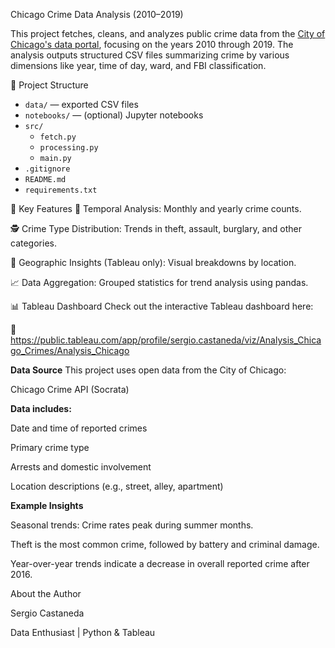 
Chicago Crime Data Analysis (2010–2019)

This project fetches, cleans, and analyzes public crime data from the [City of Chicago's data portal](https://data.cityofchicago.org/), focusing on the years 2010 through 2019. The analysis outputs structured CSV files summarizing crime by various dimensions like year, time of day, ward, and FBI classification.

📁 Project Structure

- `data/` — exported CSV files  
- `notebooks/` — (optional) Jupyter notebooks  
- `src/`  
  - `fetch.py`  
  - `processing.py`  
  - `main.py`  
- `.gitignore`  
- `README.md`  
- `requirements.txt`

📌 Key Features
📅 Temporal Analysis: Monthly and yearly crime counts.

🕵️ Crime Type Distribution: Trends in theft, assault, burglary, and other categories.

📍 Geographic Insights (Tableau only): Visual breakdowns by location.

📈 Data Aggregation: Grouped statistics for trend analysis using pandas.

📊 Tableau Dashboard
Check out the interactive Tableau dashboard here:

🔗 https://public.tableau.com/app/profile/sergio.castaneda/viz/Analysis_Chicago_Crimes/Analysis_Chicago

**Data Source**
This project uses open data from the City of Chicago:

Chicago Crime API (Socrata)

**Data includes:**

Date and time of reported crimes

Primary crime type

Arrests and domestic involvement

Location descriptions (e.g., street, alley, apartment)


**Example Insights**

Seasonal trends: Crime rates peak during summer months.

Theft is the most common crime, followed by battery and criminal damage.

Year-over-year trends indicate a decrease in overall reported crime after 2016.


About the Author

Sergio Castaneda

Data Enthusiast | Python & Tableau










